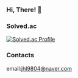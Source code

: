 ### Hi, There! 👋

### Solved.ac
[![Solved.ac Profile](http://mazassumnida.wtf/api/generate_badge?boj=tmvlzj49)](https://solved.ac/tmvlzj49)

### Contacts
email:jhl9804@naver.com
<!--
**gndldl/gndldl** is a ✨ _special_ ✨ repository because its `README.md` (this file) appears on your GitHub profile.

Here are some ideas to get you started:

- 🔭 I’m currently working on ...
- 🌱 I’m currently learning ...
- 👯 I’m looking to collaborate on ...
- 🤔 I’m looking for help with ...
- 💬 Ask me about ...
- 📫 How to reach me: ...
- 😄 Pronouns: ...
- ⚡ Fun fact: ...
-->
